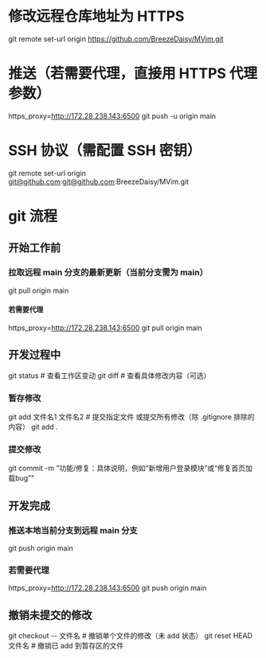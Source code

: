 # 修改远程仓库地址为 HTTPS
git remote set-url origin https://github.com/BreezeDaisy/MVim.git

# 推送（若需要代理，直接用 HTTPS 代理参数）
https_proxy=http://172.28.238.143:6500 git push -u origin main

# SSH 协议（需配置 SSH 密钥）
git remote set-url origin git@github.com:git@github.com:BreezeDaisy/MVim.git

# git 流程

## 开始工作前
### 拉取远程 main 分支的最新更新（当前分支需为 main）
git pull origin main

#### 若需要代理
https_proxy=http://172.28.238.143:6500 git pull origin main

## 开发过程中
git status  # 查看工作区变动
git diff    # 查看具体修改内容（可选）

### 暂存修改
git add 文件名1 文件名2  # 提交指定文件
或提交所有修改（除 .gitignore 排除的内容）
git add .

### 提交修改
git commit -m "功能/修复：具体说明，例如“新增用户登录模块”或“修复首页加载bug”"

## 开发完成
### 推送本地当前分支到远程 main 分支
git push origin main

### 若需要代理
https_proxy=http://172.28.238.143:6500 git push origin main

## 撤销未提交的修改
git checkout -- 文件名  # 撤销单个文件的修改（未 add 状态）
git reset HEAD 文件名   # 撤销已 add 到暂存区的文件